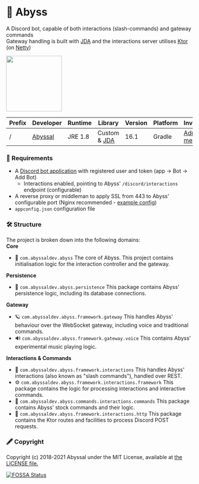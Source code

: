 # 💚 Abyss
A Discord bot, capable of both interactions (slash-commands) and gateway commands   
Gateway handling is built with [JDA](https://github.com/DV8FromTheWorld/JDA) and the interactions server utilises [Ktor](https://github.com/ktorio/ktor) (on [Netty](https://ktor.io/docs/netty.html))

<img src="https://i.imgur.com/DF1ZIs2.png" height="150" />

| Prefix | Developer | Runtime | Library | Version | Platform | Invite |
|-|-|-|-|-|-|-|
| / | [Abyssal](https://github.com/abyssal) | JRE 1.8 | Custom & [JDA](https://github.com/DV8FromTheWorld/JDA) | 16.1 | Gradle | [Add me](https://abyss.abyssaldev.com/invite)
  
### 👮‍ Requirements
- A [Discord bot application](https://discordapp.com/developers/applications/) with registered user and token (app -> Bot -> Add Bot)
    - Interactions enabled, pointing to Abyss' `/discord/interactions` endpoint (configurable)
- A reverse proxy or middleman to apply SSL from 443 to Abyss' configurable port (Nginx recommended - [example config](example_nginx_server_conf.nginx))
- `appconfig.json` configuration file

### 🛠 Structure
The project is broken down into the following domains:     
**Core** 
- 💚 `com.abyssaldev.abyss` The core of Abyss. This project contains initialisation logic for the interaction controller and the gateway.
  
**Persistence**
- 📜 `com.abyssaldev.abyss.persistence` This package contains Abyss' persistence logic, including its database connections.

**Gateway**  
- 🪐 `com.abyssaldev.abyss.framework.gateway` This handles Abyss' behaviour over the WebSocket gateway, including voice and traditional commands.
- 🔊 `com.abyssaldev.abyss.framework.gateway.voice` This contains Abyss' experimental music playing logic.
  
**Interactions & Commands**
- 🤝 `com.abyssaldev.abyss.framework.interactions` This handles Abyss' interactions (also known as "slash commands"), handled over REST.  
- ⚙ `com.abyssaldev.abyss.framework.interactions.framework` This package contains the logic for processing interactions and interactive commands.
- 🎫 `com.abyssaldev.abyss.commands.interactions.commands` This package contains Abyss' stock commands and their logic.  
- 🧼 `com.abyssaldev.abyss.framework.interactions.http` This package contains the Ktor routes and facilities to process Discord POST requests.
  
### 🖋 Copyright
Copyright (c) 2018-2021 Abyssal under the MIT License, available at [the LICENSE file.](LICENSE.md)  

[![FOSSA Status](https://app.fossa.com/api/projects/git%2Bgithub.com%2Fabyssal%2Fabyss.svg?type=large)](https://app.fossa.com/projects/git%2Bgithub.com%2Fabyssal%2Fabyss?ref=badge_large)

